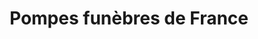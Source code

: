 ---
title: "Pompes funèbres de France"
url: /le-beausset/pompes-funebres-de-france-rue-de-la-republique/
shop: Bestattungen
---